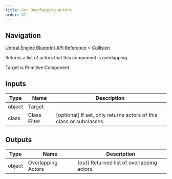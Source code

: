 ```yaml
---
title: Get Overlapping Actors
order: 31
---
```

## Navigation

[Unreal Engine Blueprint API Reference](https://dev.epicgames.com/documentation/en-us/unreal-engine/BlueprintAPI) > [Collision](https://dev.epicgames.com/documentation/en-us/unreal-engine/BlueprintAPI/Collision)

Returns a list of actors that this component is overlapping.

Target is Primitive Component

## Inputs

| Type | Name | Description |
| --- | --- | --- |
| object | Target |  |
| class | Class Filter | \[optional\] If set, only returns actors of this class or subclasses |

## Outputs

| Type | Name | Description |
| --- | --- | --- |
| object | Overlapping Actors | \[out\] Returned list of overlapping actors |
